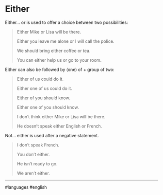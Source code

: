 # Either

Either… or is used to offer a choice between two possibilities:

> Either Mike or Lisa will be there.
> 
> Either you leave me alone or I will call the police.
> 
> We should bring either coffee or tea.
> 
> You can either help us or go to your room.

Either can also be followed by (one) of + group of two:

> Either of us could do it.
> 
> Either one of us could do it.
> 
> Either of you should know.
> 
> Either one of you should know.
>
> I don’t think either Mike or Lisa will be there.
> 
> He doesn’t speak either English or French.

Not… either is used after a negative statement.

> I don’t speak French.
> 
> You don’t either.
> 
> He isn’t ready to go.
> 
> We aren’t either.

---

#languages #english